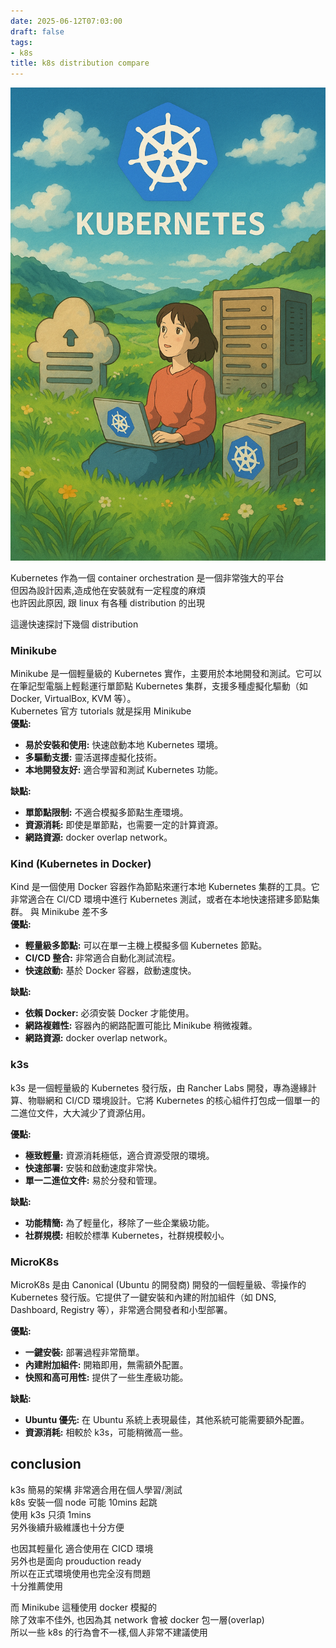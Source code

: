 ```yaml
---
date: 2025-06-12T07:03:00
draft: false
tags:
- k8s
title: k8s distribution compare
---
```

![alt](images/banner.png)  

<!--more-->

Kubernetes 作為一個 container orchestration  是一個非常強大的平台  
但因為設計因素,造成他在安裝就有一定程度的麻煩  
也許因此原因, 跟 linux 有各種 distribution 的出現   

這邊快速探討下幾個 distribution  

### Minikube
Minikube 是一個輕量級的 Kubernetes 實作，主要用於本地開發和測試。它可以在筆記型電腦上輕鬆運行單節點 Kubernetes 集群，支援多種虛擬化驅動（如 Docker, VirtualBox, KVM 等）。  
Kubernetes 官方 tutorials 就是採用 Minikube  
**優點:**
*   **易於安裝和使用:** 快速啟動本地 Kubernetes 環境。
*   **多驅動支援:** 靈活選擇虛擬化技術。
*   **本地開發友好:** 適合學習和測試 Kubernetes 功能。

**缺點:**
*   **單節點限制:** 不適合模擬多節點生產環境。
*   **資源消耗:** 即使是單節點，也需要一定的計算資源。
*   **網路資源:** docker overlap network。

### Kind (Kubernetes in Docker)
Kind 是一個使用 Docker 容器作為節點來運行本地 Kubernetes 集群的工具。它非常適合在 CI/CD 環境中進行 Kubernetes 測試，或者在本地快速搭建多節點集群。
與 Minikube 差不多  
**優點:**
*   **輕量級多節點:** 可以在單一主機上模擬多個 Kubernetes 節點。
*   **CI/CD 整合:** 非常適合自動化測試流程。
*   **快速啟動:** 基於 Docker 容器，啟動速度快。

**缺點:**
*   **依賴 Docker:** 必須安裝 Docker 才能使用。
*   **網路複雜性:** 容器內的網路配置可能比 Minikube 稍微複雜。
*   **網路資源:** docker overlap network。

### k3s
k3s 是一個輕量級的 Kubernetes 發行版，由 Rancher Labs 開發，專為邊緣計算、物聯網和 CI/CD 環境設計。它將 Kubernetes 的核心組件打包成一個單一的二進位文件，大大減少了資源佔用。  

**優點:**
*   **極致輕量:** 資源消耗極低，適合資源受限的環境。
*   **快速部署:** 安裝和啟動速度非常快。
*   **單一二進位文件:** 易於分發和管理。

**缺點:**
*   **功能精簡:** 為了輕量化，移除了一些企業級功能。
*   **社群規模:** 相較於標準 Kubernetes，社群規模較小。

### MicroK8s
MicroK8s 是由 Canonical (Ubuntu 的開發商) 開發的一個輕量級、零操作的 Kubernetes 發行版。它提供了一鍵安裝和內建的附加組件（如 DNS, Dashboard, Registry 等），非常適合開發者和小型部署。  

**優點:**
*   **一鍵安裝:** 部署過程非常簡單。
*   **內建附加組件:** 開箱即用，無需額外配置。
*   **快照和高可用性:** 提供了一些生產級功能。

**缺點:**
*   **Ubuntu 優先:** 在 Ubuntu 系統上表現最佳，其他系統可能需要額外配置。
*   **資源消耗:** 相較於 k3s，可能稍微高一些。

## conclusion
k3s 簡易的架構 非常適合用在個人學習/測試  
k8s 安裝一個 node 可能 10mins 起跳  
使用 k3s 只須 1mins  
另外後續升級維護也十分方便  
  
也因其輕量化 適合使用在 CICD 環境  
另外也是面向 prouduction ready  
所以在正式環境使用也完全沒有問題  
十分推薦使用  

而 Minikube 這種使用 docker 模擬的  
除了效率不佳外, 也因為其 network 會被 docker 包一層(overlap)  
所以一些 k8s 的行為會不一樣,個人非常不建議使用  

